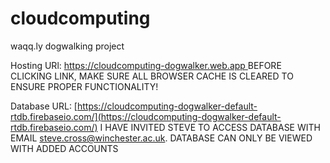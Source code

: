 # cloudcomputing
waqq.ly dogwalking project



Hosting URl: [https://cloudcomputing-dogwalker.web.app ](https://cloudcomputing-dogwalker.web.app)
BEFORE CLICKING LINK, MAKE SURE ALL BROWSER CACHE IS CLEARED TO ENSURE PROPER FUNCTIONALITY!

Database URL: [https://cloudcomputing-dogwalker-default-rtdb.firebaseio.com/](https://cloudcomputing-dogwalker-default-rtdb.firebaseio.com/) 
I HAVE INVITED STEVE TO ACCESS DATABASE WITH EMAIL steve.cross@winchester.ac.uk. DATABASE CAN ONLY BE VIEWED WITH ADDED ACCOUNTS

